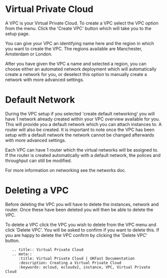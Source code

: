 # Virtual Private Cloud

A VPC is your Virtual Private Cloud. To create a VPC select the VPC option from the menu. Click the 'Create VPC' button which will take you to the setup page.

You can give your VPC an identifying name here and the region in which you want to create the VPC. The regions available are Manchester, Amsterdam or London.

After you have given the VPC a name and selected a region, you can choose either an automated network deployment which will automatically create a network for you, or deselect this option to manually create a network with more advanced settings.

# Default Network

During the VPC setup if you selected 'create default networking' you will have 1 network already created within your VPC overview available for you. This will provide you a default network which you can attach instances to. A router will also be created. It is important to note once the VPC has been setup with a default network the network cannot be changed afterwards with more advanced settings.

Each VPC can have 1 router which the virtual networks will be assigned to. If the router is created automatically with a default network, the polices and throughput can still be modified.

For more information on networking see the networks doc.

# Deleting a VPC

Before deleting the VPC you will have to delete the instances, network and router. Once these have been deleted you will then be able to delete the VPC.

To delete a VPC click the VPC you wish to delete from the VPC menu and click 'Delete VPC'. You will be asked to confirm if you want to delete this. If you are happy to delete the VPC confirm by clicking the 'Delete VPC' button.

```eval_rst
   .. title:: Virtual Private Cloud
   .. meta::
      :title: Virtual Private Cloud | UKFast Documentation
      :description: Creating a Virtual Private Cloud
      :keywords: ecloud, ecloudv2, instance, VPC, Virtual Private Cloud
```
